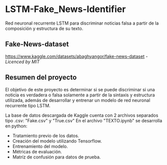 # LSTM-Fake_News-Identifier
Red neuronal recurrente LSTM para discriminar noticias falsa a partir de la composición y estructura de su texto.

## Fake-News-dataset 
https://www.kaggle.com/datasets/abaghyangor/fake-news-dataset
*-Licenced by MIT*

## Resumen del proyecto
El objetivo de este proyecto es determinar si se puede discriminar si una noticia es verdadera o falsa solamente a partir de la sintaxis y estructura utilizada, 
además de desarrollar y entrenar un modelo de red neuronal recurrente tipo LSTM.

La base de datos descargada de Kaggle cuenta con 2 archivos separados tipo .csv: "Fake.csv" y "True.csv"
En el archivo "TEXTO.ipynb" se desarrolla en python:
- Tratamiento previo de los datos.
- Creación del modelo utilizando Tensorflow.
- Entrenamiento del modelo.
- Métricas de evaluación.
- Matríz de confusión para datos de prueba.
